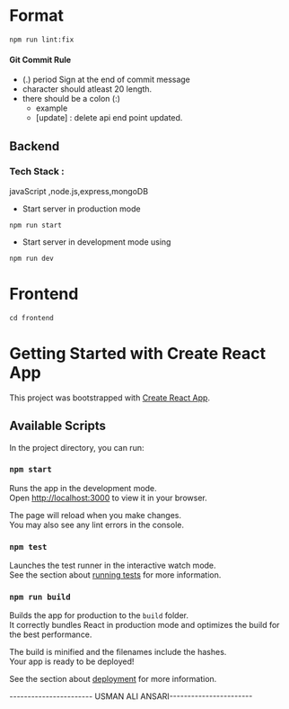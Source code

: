 # Format

```
npm run lint:fix
```

#### Git Commit Rule

- (.) period Sign at the end of commit message
- character should atleast 20 length.
- there should be a colon (:)
  - example
  - [update] : delete api end point updated.

## Backend

### Tech Stack :

javaScript ,node.js,express,mongoDB

- Start server in production mode

```
npm run start
```

- Start server in development mode using

```
npm run dev
```

# Frontend

```
cd frontend
```

# Getting Started with Create React App

This project was bootstrapped with [Create React App](https://github.com/facebook/create-react-app).

## Available Scripts

In the project directory, you can run:

### `npm start`

Runs the app in the development mode.\
Open [http://localhost:3000](http://localhost:3000) to view it in your browser.

The page will reload when you make changes.\
You may also see any lint errors in the console.

### `npm test`

Launches the test runner in the interactive watch mode.\
See the section about [running tests](https://facebook.github.io/create-react-app/docs/running-tests) for more information.

### `npm run build`

Builds the app for production to the `build` folder.\
It correctly bundles React in production mode and optimizes the build for the best performance.

The build is minified and the filenames include the hashes.\
Your app is ready to be deployed!

See the section about [deployment](https://facebook.github.io/create-react-app/docs/deployment) for more information.

----------------------- USMAN ALI ANSARI-----------------------
